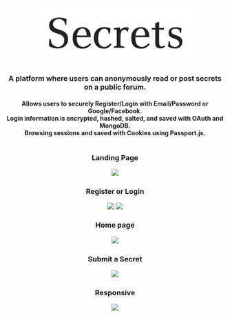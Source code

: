 <p align="center">
  <img src="images/secrets-title.png" />
</p>
<h3 align="center">
  A platform where users can anonymously read or post secrets on a public forum.</br>
</h3>
<h4 align="center">
   Allows users to securely Register/Login with Email/Password or Google/Facebook. </br>
   Login information is encrypted, hashed, salted, and saved with OAuth and MongoDB. </br>
   Browsing sessions and saved with Cookies using Passport.js.
</h4>
<h1></h1>
<h3 align="center">Landing Page</h3>
<p align="center">
  <img src="images/secrets-home.png" />
</p>
<h3 align="center">Register or Login</h3>
<p align="center">
  <img src="images/secrets-register.png" />
  <img src="images/secrets-login.png" />
</p>
<h3 align="center">Home page</h3>
<p align="center">
  <img src="images/secrets-lg.png" />
</p>
<h3 align="center">Submit a Secret</h3>
<p align="center">
  <img src="images/secrets-submit.png" />
</p>
<h3 align="center">Responsive</h3>
<p align="center">
  <img src="images/secrets-md.png" />
</p>

